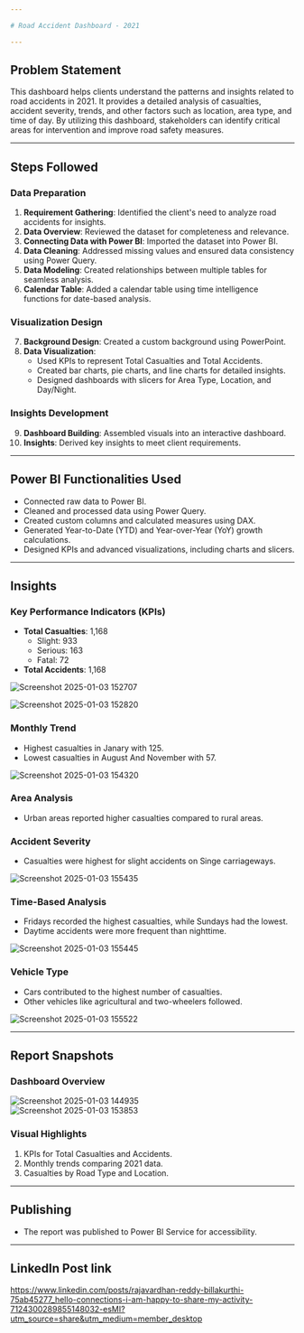 ```yaml
---

# Road Accident Dashboard - 2021  

---
```


## Problem Statement  
This dashboard helps clients understand the patterns and insights related to road accidents in 2021. It provides a detailed analysis of casualties, accident severity, trends, and other factors such as location, area type, and time of day. By utilizing this dashboard, stakeholders can identify critical areas for intervention and improve road safety measures.  

---

## Steps Followed  

### Data Preparation  
1. **Requirement Gathering**: Identified the client's need to analyze road accidents for insights.  
2. **Data Overview**: Reviewed the dataset for completeness and relevance.  
3. **Connecting Data with Power BI**: Imported the dataset into Power BI.  
4. **Data Cleaning**: Addressed missing values and ensured data consistency using Power Query.  
5. **Data Modeling**: Created relationships between multiple tables for seamless analysis.  
6. **Calendar Table**: Added a calendar table using time intelligence functions for date-based analysis.  

### Visualization Design  
7. **Background Design**: Created a custom background using PowerPoint.  
8. **Data Visualization**:  
   - Used KPIs to represent Total Casualties and Total Accidents.  
   - Created bar charts, pie charts, and line charts for detailed insights.  
   - Designed dashboards with slicers for Area Type, Location, and Day/Night.  

### Insights Development  
9. **Dashboard Building**: Assembled visuals into an interactive dashboard.  
10. **Insights**: Derived key insights to meet client requirements.

---

## Power BI Functionalities Used  
- Connected raw data to Power BI.  
- Cleaned and processed data using Power Query.  
- Created custom columns and calculated measures using DAX.  
- Generated Year-to-Date (YTD) and Year-over-Year (YoY) growth calculations.  
- Designed KPIs and advanced visualizations, including charts and slicers.  

---

## Insights  

### Key Performance Indicators (KPIs)  
- **Total Casualties**: 1,168  
  - Slight: 933  
  - Serious: 163  
  - Fatal: 72  
- **Total Accidents**: 1,168



![Screenshot 2025-01-03 152707](https://github.com/user-attachments/assets/38aa3af7-60e1-4af3-9f41-c05153302e25)


![Screenshot 2025-01-03 152820](https://github.com/user-attachments/assets/e084e134-f105-479f-8df0-5e67b68388a6)


### Monthly Trend  
- Highest casualties in Janary with 125.  
- Lowest casualties in August And November with 57.

![Screenshot 2025-01-03 154320](https://github.com/user-attachments/assets/b2574f84-dad4-4ba5-bfcf-487a1feab026)

### Area Analysis  
- Urban areas reported higher casualties compared to rural areas.


### Accident Severity  
- Casualties were highest for slight accidents on Singe carriageways.  

![Screenshot 2025-01-03 155435](https://github.com/user-attachments/assets/9d0ea0c8-23af-4c57-85eb-3614305129f5)

### Time-Based Analysis  
- Fridays recorded the highest casualties, while Sundays had the lowest.  
- Daytime accidents were more frequent than nighttime.  

![Screenshot 2025-01-03 155445](https://github.com/user-attachments/assets/5d7551ac-0373-4ad5-9846-97bb67685417)

### Vehicle Type  
- Cars contributed to the highest number of casualties.  
- Other vehicles like agricultural and two-wheelers followed. 

![Screenshot 2025-01-03 155522](https://github.com/user-attachments/assets/1138f14c-299f-48ee-8853-7ad42857b1ec)

---

## Report Snapshots  

### Dashboard Overview  
![Screenshot 2025-01-03 144935](https://github.com/user-attachments/assets/6143a04f-d529-4050-a51b-6c2cecb2c8f7)                                                                                                                                                                             
![Screenshot 2025-01-03 153853](https://github.com/user-attachments/assets/4f448ce0-fb7f-47cb-87c4-662dd9fa3fe6)                                                                                                                                                                                           
### Visual Highlights  
1. KPIs for Total Casualties and Accidents.  
2. Monthly trends comparing 2021 data.  
3. Casualties by Road Type and Location.  

---

## Publishing  
- The report was published to Power BI Service for accessibility.  

---

## LinkedIn Post link 

https://www.linkedin.com/posts/rajavardhan-reddy-billakurthi-75ab45277_hello-connections-i-am-happy-to-share-my-activity-7124300289855148032-esMI?utm_source=share&utm_medium=member_desktop



